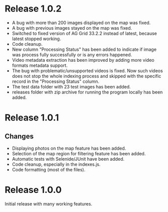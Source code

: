 # Release 1.0.2

* A bug with more than 200 images displayed on the map was fixed.
* A bug with previous images stayed on the map was fixed.
* Switched to fixed version of AG Grid 33.2.2 instead of latest, because latest stopped working.
* Code cleanup.
* New column "Processing Status" has been added to indicate if image was process fully successfully or is any errors happened.
* Video metadata extraction has been improved by adding more video formats metadata support.
* The bug with problematic/unsupported videos is fixed. Now such videos does not stop the whole indexing process and skipped with the specific record in the "Processing Status" column.
* The test data folder with 23 test images has been added.
* releases folder with zip archive for running the program locally has been added.

# Release 1.0.1

## Changes

* Displaying photos on the map feature has been added.
* Selection of the map region for filtering feature has been added.
* Automatic tests with Selenide/JUnit have been added.
* Code cleanup, especially in the indexes.js.
* Code formatting (most of the files).

# Release 1.0.0

Initial release with many working features.
